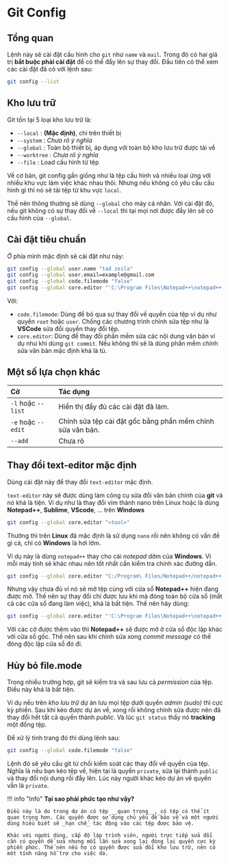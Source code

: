 # Git Config

## Tổng quan

Lệnh này sẽ cài đặt cấu hình cho `git` như `name` và `mail`. Trong đó có hai giá trị __bắt buộc phải cài đặt__ để có thể đẩy lên sự  thay đổi. Đầu tiên có thể xem các cài đặt đã có với lệnh sau:

```bash
git config --list
```

## Kho lưu trữ

Git tồn tại 5 loại kho lưu trữ là:

- `--local`    : __(Mặc định)__, chỉ trên thiết bị
- `--system`   : _Chưa rõ ý nghĩa_
- `--global`   : Toàn bộ thiết bị, áp dụng với toàn bộ kho lưu trữ được tải về
- `--worktree` : _Chưa rõ ý nghĩa_
- `--file`     : Load cấu hình từ tệp

Về cơ bản, git config gần giống như là tệp cấu hình và nhiều loại ứng với nhiều khu vực làm việc khác nhau thôi. Nhưng nếu không có yêu cầu cấu hình gì thì nó sẽ tải tệp từ khu vực `local`.

Thế nên thông thường sẽ dùng `--global` cho máy cá nhân. Với cài đặt đó, nếu git không có sự thay đổi về `--local` thì tại mọi nơi được đẩy lên sẽ có cấu hình của `--global`.

## Cài đặt tiêu chuẩn

Ở phía mình mặc định sẽ cài đặt như này:

```bash
git config --global user.name "tad zeila"
git config --global user.email=example@gmail.com
git config --global code.filemode "false"
git config --global core.editor "'C:\Program Files\Notepad++\notepad++.exe' -multiInst -notabbar -nosession -noPlugin"
```

Với:

- `code.filemode`: Dùng để bỏ qua sự thay đổi về quyền của tệp ví dụ như quyền `root` hoặc `user`. Chống các chương trình chỉnh sửa tệp như là __VSCode__ sửa đổi quyền thay đổi tệp.
- `core.editor`: Dùng để thay đổi phần mềm sửa các nội dung văn bản ví dụ như khi dùng `git commit`. Nếu không thì sẽ là dùng phần mềm chỉnh sửa văn bản mặc định khá là tù.

## Một số lựa chọn khác

| Cờ                 | Tác dụng                                                   |
| :----------------- | :--------------------------------------------------------- |
| `-l` hoặc `--list` | Hiển thị đầy đủ các cài đặt đã làm.                        |
| `-e` hoặc `--edit` | Chỉnh sửa tệp cài đặt gốc bằng phần mềm chỉnh sửa văn bản. |
| `--add`            | Chưa rõ                                                    |

## Thay đổi text-editor mặc định

Dùng cài đặt này để thay đổi `text-editor` mặc định.

`text-editor` này sẽ được dùng làm công cụ sửa đổi văn bản chính của __git__ và nó khá là tiện. Ví dụ như là thay đổi vim thành nano trên Linux hoặc là dùng __Notepad++__, __Sublime__, __VScode__, ... trên __Windows__

```bash
git config --global core.editor "<tool>"
```

Thường thì trên __Linux__ đã mặc định là sử dụng `nano` rồi nên không có vấn đề gì cả, chỉ có __Windows__ là hơi lởm.

Ví dụ này là dùng `notepad++` thay cho cái _notepad_ dởm của __Windows__. Vì mỗi máy tính sẽ khác nhau nên tốt nhất cần kiểm tra chính xác đường dẫn.

```bash
git config --global core.editor "C:/Program\ Files/Notepad++/notepad++.exe"
```

Nhưng vậy chưa đủ vì nó sẽ mở tệp cùng với cửa sổ __Notepad++__ hiện đang được mở. Thế nên sự thay đổi chỉ được lưu khi mà đóng toàn bộ cửa sổ (mất cả các cửa sổ đang làm việc), khá là bất tiện. Thế nên hãy dùng:

```bash
git config --global core.editor "'C:\Program Files\Notepad++\notepad++.exe' -multiInst -notabbar -nosession -noPlugin"
```

Với các cờ được thêm vào thì __Notepad++__ sẽ được mở ở cửa sổ độc lập khác với cửa sổ gốc. Thế nên sau khi chỉnh sửa xong _commit message_ có thể đóng độc lập cửa sổ đó đi.

## Hủy bỏ file.mode

Trong nhiều trường hợp, git sẽ kiểm tra và sau lưu cả _permission_ của tệp. Điều này khá là bất tiện.

Ví dụ nếu trên _kho lưu trữ_ dự án lưu mọi tệp dưới quyền _admin (sudo)_ thì cực kỳ phiền. Sau khi kéo được dự án về, xong rồi không chỉnh sửa được nên đã thay đổi hết tất cả quyền thành _public_. Và lúc `git status` thấy nó __tracking__ một đống tệp.

Để xử lý tình trang đó thì dùng lệnh sau:

```bash
git config --global code.filemode "false"
```

Lệnh đó sẽ yêu cầu git từ chối kiểm soát các thay đổi về quyền của tệp. Nghĩa là nếu bạn kéo tệp về, hiện tại là quyền `private`, sửa lại thành `public` và thay đổi nội dung rồi đẩy lên. Lúc này người khác kéo dự án về quyền vẫn là `private`.

!!! info "Info"
    __Tại sao phải phức tạo như vậy?__

    Điều này là do trong dự án có tệp __quan trọng__, có tệp có thể ít quan trọng hơn. Các quyền được sử dụng chủ yếu để bảo về và một người dùng hiểu biết sẽ _hạn chế_ tác động vào các tệp được bảo vệ.

    Khác với người dùng, cấp độ lập trình viên, người trực tiếp sửa đổi cần có quyền dể sửa nhưng mỗi lần sửa xong lại đóng lại quyền cực kỳ phiền phức. Thế nên nếu họ có quyền được sửa đổi kho lưu trữ, nên có một tính năng hỗ trợ cho việc dó.
